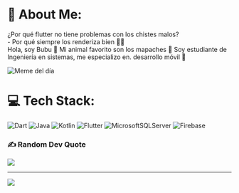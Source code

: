 # 💫 About Me:
¿Por qué flutter no tiene problemas con los chistes malos?<br>- Por qué siempre los renderiza bien 🥴😹<br>Hola, soy Bubu 👋 Mi animal favorito son los mapaches 🦝 Soy estudiante de Ingeniería en sistemas, me especializo en. desarrollo móvil 🤯

![Meme del día](https://example.com/meme_del_dia.png)

# 💻 Tech Stack:
![Dart](https://img.shields.io/badge/dart-%230175C2.svg?style=for-the-badge&logo=dart&logoColor=white) ![Java](https://img.shields.io/badge/java-%23ED8B00.svg?style=for-the-badge&logo=openjdk&logoColor=white) ![Kotlin](https://img.shields.io/badge/kotlin-%237F52FF.svg?style=for-the-badge&logo=kotlin&logoColor=white) ![Flutter](https://img.shields.io/badge/Flutter-%2302569B.svg?style=for-the-badge&logo=Flutter&logoColor=white) ![MicrosoftSQLServer](https://img.shields.io/badge/Microsoft%20SQL%20Server-CC2927?style=for-the-badge&logo=microsoft%20sql%20server&logoColor=white) ![Firebase](https://img.shields.io/badge/firebase-a08021?style=for-the-badge&logo=firebase&logoColor=ffcd34)

### ✍️ Random Dev Quote
![](https://quotes-github-readme.vercel.app/api?type=horizontal&theme=radical)

---
[![](https://visitcount.itsvg.in/api?id=IngBubu&icon=0&color=8)](https://visitcount.itsvg.in)

